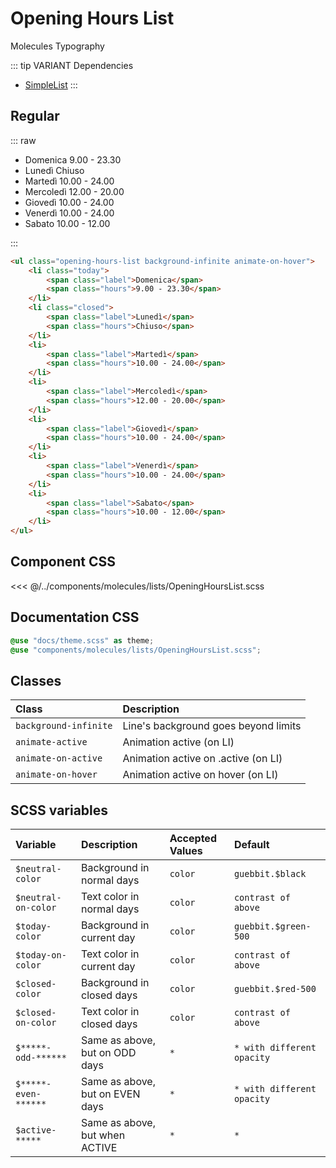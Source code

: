 # Opening Hours List
<Badge type="tip">Molecules</Badge> <Badge type="info">Typography</Badge>

::: tip VARIANT Dependencies
- [SimpleList](/molecules/lists/SimpleList)
:::

## Regular

::: raw
<div class="dev-section without-restrictions">
    <ul class="opening-hours-list background-infinite animate-on-hover">
        <li class="today">
            <span class="label">Domenica</span>
            <span class="hours">9.00 - 23.30</span>
        </li>
        <li class="closed">
            <span class="label">Lunedì</span>
            <span class="hours">Chiuso</span>
        </li>
        <li>
            <span class="label">Martedì</span>
            <span class="hours">10.00 - 24.00</span>
        </li>
        <li>
            <span class="label">Mercoledì</span>
            <span class="hours">12.00 - 20.00</span>
        </li>
        <li>
            <span class="label">Giovedì</span>
            <span class="hours">10.00 - 24.00</span>
        </li>
        <li>
            <span class="label">Venerdì</span>
            <span class="hours">10.00 - 24.00</span>
        </li>
        <li>
            <span class="label">Sabato</span>
            <span class="hours">10.00 - 12.00</span>
        </li>
    </ul></div>
:::

```html
<ul class="opening-hours-list background-infinite animate-on-hover">
    <li class="today">
        <span class="label">Domenica</span>
        <span class="hours">9.00 - 23.30</span>
    </li>
    <li class="closed">
        <span class="label">Lunedì</span>
        <span class="hours">Chiuso</span>
    </li>
    <li>
        <span class="label">Martedì</span>
        <span class="hours">10.00 - 24.00</span>
    </li>
    <li>
        <span class="label">Mercoledì</span>
        <span class="hours">12.00 - 20.00</span>
    </li>
    <li>
        <span class="label">Giovedì</span>
        <span class="hours">10.00 - 24.00</span>
    </li>
    <li>
        <span class="label">Venerdì</span>
        <span class="hours">10.00 - 24.00</span>
    </li>
    <li>
        <span class="label">Sabato</span>
        <span class="hours">10.00 - 12.00</span>
    </li>
</ul>
```


## Component CSS

<<< @/../components/molecules/lists/OpeningHoursList.scss

## Documentation CSS

```scss
@use "docs/theme.scss" as theme;
@use "components/molecules/lists/OpeningHoursList.scss";
```

## Classes

| Class                 | Description                          |
|:----------------------|:-------------------------------------|
| `background-infinite` | Line's background goes beyond limits |
| `animate-active`      | Animation active (on LI)             |
| `animate-on-active`   | Animation active on .active (on LI)  |
| `animate-on-hover`    | Animation active on hover (on LI)    |


## SCSS variables

| Variable             | Description                      | Accepted Values | Default                    |
|:---------------------|:---------------------------------|:----------------|:---------------------------|
| `$neutral-color`     | Background in normal days        | `color`         | `guebbit.$black`           |
| `$neutral-on-color`  | Text color in normal days        | `color`         | `contrast of above`        |
| `$today-color`       | Background in current day        | `color`         | `guebbit.$green-500`       |
| `$today-on-color`    | Text color in current day        | `color`         | `contrast of above`        |
| `$closed-color`      | Background in closed days        | `color`         | `guebbit.$red-500`         |
| `$closed-on-color`   | Text color in closed days        | `color`         | `contrast of above`        |
| `$*****-odd-******`  | Same as above, but on ODD days   | `*`             | `* with different opacity` |
| `$*****-even-******` | Same as above, but on EVEN days  | `*`             | `* with different opacity` |
| `$active-*****`      | Same as above, but when ACTIVE   | `*`             | `*`                        |


<style lang="scss">
@use "docs/theme.scss" as theme;
@use "components/molecules/lists/OpeningHoursList.scss";
</style>